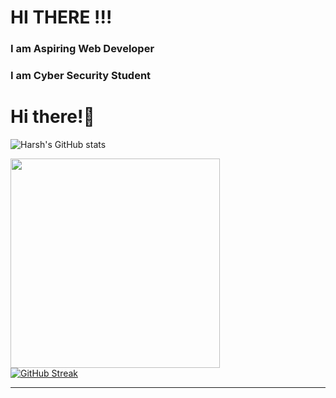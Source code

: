 

<!--
**harshniture/harshniture** is a ✨ _special_ ✨ repository because its `README.md` (this file) appears on your GitHub profile.

Here are some ideas to get you started:

- 🔭 I’m currently working on Web Development
- 🌱 I’m currently learning Computer Science Languages
- 👯 I’m looking to collaborate on ...
- 🤔 I’m looking for help with ...
- 💬 Ask me about ...
- 📫 How to reach me: ...
- 😄 Pronouns: ...
- ⚡ Fun fact: ...
-->
<h1>HI THERE !!!</h1>
<h3>I am Aspiring Web Developer</h3>
<h3>I am Cyber Security Student</h3>

# Hi there!:wave:
![Harsh's GitHub stats](https://github-readme-stats.vercel.app/api?username=harshniture&show_icons=true&theme=radical&count_private=true&hide_border=true&title_color=00FF00&icon_color=00FF00&bg_color=)

<img align="centre" src="https://github-readme-stats.vercel.app/api/top-langs/?username=harshniture&theme=radical&hide_border=true&title_color=00FF00&icon_color=00FF00&bg_color=" width="335px" data-canonical-><br>
[![GitHub Streak](http://github-readme-streak-stats.herokuapp.com?user=harshniture&hide_border=true&background=0D111700&border=943BDD00&fire=CB0044&sideNums=FC6401&currStreakLabel=ff96e6e&currStreakNum=E7E7E7FF&sideLabels=EFEFE6&dates=4F5D78&stroke=7F1DA2)](https://git.io/streak-stats)
<hr>
